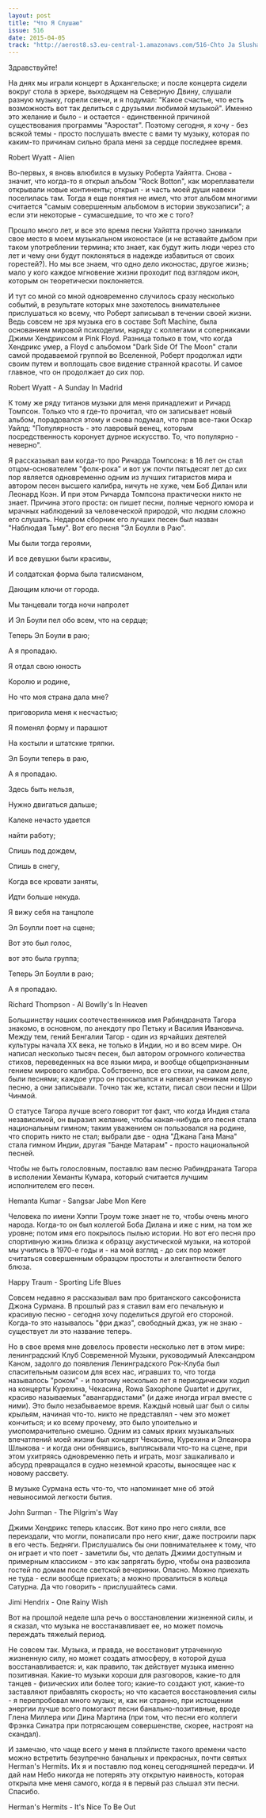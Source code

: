 ```yaml
---
layout: post
title: "Что Я Слушаю"
issue: 516
date: 2015-04-05
track: "http://aerost8.s3.eu-central-1.amazonaws.com/516-Chto Ja Slushaju.mp3"
---
```


Здравствуйте!

На днях мы играли концерт в Архангельске; и после концерта сидели вокруг стола в эркере, выходящем на Северную Двину, слушали разную музыку, горели свечи, и я подумал: "Какое счастье, что есть возможность вот так делиться с друзьями любимой музыкой". Именно это желание и было - и остается - единственной причиной существования программы "Аэростат". Поэтому сегодня, я хочу - без всякой темы - просто послушать вместе с вами ту музыку, которая по каким-то причинам сильно брала меня за сердце последнее время.

Robert Wyatt - Alien

Во-первых, я вновь влюбился в музыку Роберта Уайятта. Снова - значит, что когда-то я открыл альбом "Rock Botton", как мореплаватели открывали новые континенты; открыл - и часть моей души навеки поселилась там. Тогда я еще понятия не имел, что этот альбом многими считается "самым совершенным альбомом в истории звукозаписи"; а если эти некоторые - сумасшедшие, то что же с того?

Прошло много лет, и все это время песни Уайятта прочно занимали свое место в моем музыкальном иконостасе (и не вставайте дыбом при таком употреблении термина; кто знает, как будут жить люди через сто лет и чему они будут поклоняться в надежде избавиться от своих горестей?). Но мы все знаем, что одно дело иконостас, другое жизнь; мало у кого каждое мгновение жизни проходит под взглядом икон, которым он теоретически поклоняется.

И тут со мной со мной одновременно случилось сразу несколько событий, в результате которых мне захотелось внимательнее прислушаться ко всему, что Роберт записывал в течении своей жизни. Ведь совсем не зря музыка его в составе Soft Machine, была основанием мировой психоделии, наряду с коллегами и соперниками Джими Хендриксом и Pink Floyd. Разница только в том, что когда Хендрикс умер, а Floyd с альбомом "Dark Side Of The Moon" стали самой продаваемой группой во Вселенной, Роберт продолжал идти своим путем и воплощать свое видение странной красоты. И самое главное, что он продолжает до сих пор.

Robert Wyatt - A Sunday In Madrid

К тому же ряду титанов музыки для меня принадлежит и Ричард Томпсон. Только что я где-то прочитал, что он записывает новый альбом, порадовался этому и снова подумал, что прав все-таки Оскар Уайлд: "Популярность - это лавровый венец, которым посредственность коронует дурное искусство. То, что популярно - неверно".

Я рассказывал вам когда-то про Ричарда Томпсона: в 16 лет он стал отцом-основателем "фолк-рока" и вот уж почти пятьдесят лет до сих пор является одновременно одним из лучших гитаристов мира и автором песен высшего калибра, ничуть не хуже, чем Боб Дилан или Леонард Коэн. И при этом Ричарда Томпсона практически никто не знает. Причина этого проста: он пишет песни, полные черного юмора и мрачных наблюдений за человеческой природой, что людям сложно его слушать. Недаром сборник его лучших песен был назван "Наблюдая Тьму". Вот его песня "Эл Боулли в Раю".

Мы были тогда героями,

И все девушки были красивы,

И солдатская форма была талисманом,

Дающим ключи от города.

Мы танцевали тогда ночи напролет

И Эл Боули пел обо всем, что на сердце;

Теперь Эл Боули в раю;

А я пропадаю.

Я отдал свою юность

Королю и родине,

Но что моя страна дала мне?

приговорила меня к несчастью;

Я поменял форму и парашют

На костыли и штатские тряпки.

Эл Боули теперь в раю,

А я пропадаю.

Здесь быть нельзя,

Нужно двигаться дальше;

Калеке нечасто удается

найти работу;

Спишь под дождем,

Спишь в снегу,

Когда все кровати заняты,

Идти больше некуда.

Я вижу себя на танцполе

Эл Боулли поет на сцене;

Вот это был голос,

вот это была группа;

Теперь Эл Боулли в раю;

А я пропадаю.

Richard Thompson - Al Bowlly's In Heaven

Большинству наших соотечественников имя Рабиндраната Тагора знакомо, в основном, по анекдоту про Петьку и Василия Ивановича. Между тем, гений Бенгалии Тагор - один из ярчайших деятелей культуры начала XX века, не только в Индии, но и во всем мире. Он написал несколько тысяч песен, был автором огромного количества стихов, переведенных на все языки мира, и вообще общепризнанным гением мирового калибра. Собственно, все его стихи, на самом деле, были песнями; каждое утро он просыпался и напевал ученикам новую песню, а они записывали. Точно так же, кстати, писал свои песни и Шри Чинмой.

О статусе Тагора лучше всего говорит тот факт, что когда Индия стала независимой, он выразил желание, чтобы какая-нибудь его песня стала национальным гимном; таким уважением он пользовался на родине, что спорить никто не стал; выбрали две - одна "Джана Гана Мана" стала гимном Индии, другая "Банде Матарам" - просто национальной песней.

Чтобы не быть голословным, поставлю вам песню Рабиндраната Тагора в исполении Хеманты Кумара, который считается лучшим исполнителем его песен.

Hemanta Kumar - Sangsar Jabe Mon Kere

Человека по имени Хэппи Троум тоже знает не то, чтобы очень много народа. Когда-то он был коллегой Боба Дилана и иже с ним, на том же уровне; потом имя его покрылось пылью истории. Но вот его песня про спортивную жизнь близка к образцу акустической музыки, на которой мы учились в 1970-е годы и - на мой взгляд - до сих пор может считаться совершенным образцом простоты и элегантности белого блюза.

Happy Traum - Sporting Life Blues

Совсем недавно я рассказывал вам про британского саксофониста Джона Сурмана. В прошлый раз я ставил вам его печальную и красивую песню - сегодня хочу поделиться другой его стороной. Когда-то это называлось "фри джаз", свободный джаз, уж не знаю - существует ли это название теперь.

Но в свое время мне довелось провести несколько лет в этом мире: ленинградский Клуб Современной Музыки, руководимый Александром Каном, задолго до появления Ленинградского Рок-Клуба был спасительным оазисом для всех нас, игравших то, что тогда называлось "роком" - и поэтому несколько лет я периодически ходил на концерты Курехина, Чекасина, Rowa Saxophone Quartet и других, красиво называемых "авангардистами" (и даже иногда играл вместе с ними). Это было незабываемое время. Каждый новый шаг был о силы крыльям, начиная что-то. никто не представлял - чем это может кончиться; и ко всему прочему, это было упоительно и умопомрачительно смешно. Одним из самых ярких музыкальных впечатлений моей жизни был концерт Чекасина, Курехина и Элеанора Шлыкова - и когда они обнявшись, выплясывали что-то на сцене, при этом ухитряясь одновременно петь и играть, мозг зашкаливало и абсурд превращался в судно неземной красоты, выносящее нас к новому рассвету.

В музыке Сурмана есть что-то, что напоминает мне об этой невыносимой легкости бытия.

John Surman - The Pilgrim's Way

Джими Хендрикс теперь классик. Вот кино про него сняли, все переиздали, что могли, понаписали про него книг, даже построили парк в его честь. Бедняги. Прислушались бы они повнимательнее к тому, что он играет и что поет - заметили бы, что делать Джими доступным и примерным классиком - это как запрягать бурю, чтобы она развозила гостей по домам после светской вечеринки. Опасно. Можно приехать не туда - если вообще приехать; а можно провалиться в кольца Сатурна. Да что говорить - прислушайтесь сами.

Jimi Hendrix - One Rainy Wish

Вот на прошлой неделе шла речь о восстановлении жизненной силы, и я сказал, что музыка не восстанавливает ее, но может помочь переждать тяжелый период.

Не совсем так. Музыка, и правда, не восстановит утраченную жизненную силу, но может создать атмосферу, в которой душа восстанавливается: и, как правило, так действует музыка именно позитивная. Какие-то музыки хороши для разговоров, какие-то для танцев - физических или более того; какие-то создают уют, какие-то заставляют прибавлять скорость; но что касается восстановления силы - я перепробовал много музык; и, как ни странно, при истощении энергии лучше всего помогают песни банально-позитивные, вроде Глена Миллера или Дина Мартина (при том, что песни его коллеги Фрэнка Синатра при потрясающем совершенстве, скорее, настроят на скандал).

И замечаю, что чаще всего у меня в плэйлисте такого времени часто можно встретить безупречно банальных и прекрасных, почти святых Herman's Hermits. Их я и поставлю под конец сегодняшней передачи. И дай нам Небо никогда не потерять эту открытую наивность, которая открыла мне меня самого, когда я в первый раз слышал эти песни. Спасибо.

Herman's Hermits - It's Nice To Be Out
